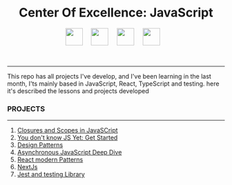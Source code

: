 <h1 align="center">Center Of Excellence: JavaScript</h1>
<p align="center">
  <img src="https://upload.wikimedia.org/wikipedia/commons/thumb/9/99/Unofficial_JavaScript_logo_2.svg/2048px-Unofficial_JavaScript_logo_2.svg.png" width="40" />
  &nbsp;&nbsp;&nbsp;
  <img src="https://iconape.com/wp-content/png_logo_vector/typescript.png" width="40" />
  &nbsp;&nbsp;&nbsp;
  <img src="https://images.ctfassets.net/23aumh6u8s0i/c04wENP3FnbevwdWzrePs/1e2739fa6d0aa5192cf89599e009da4e/nextjs" width="40" />
  &nbsp;&nbsp;&nbsp;
  <img src="https://upload.wikimedia.org/wikipedia/commons/thumb/4/47/React.svg/1200px-React.svg.png" width="40" />
  &nbsp;&nbsp;&nbsp;

</p>
<br/ >

------------

This repo has all projects I've develop, and I've been learning in the last month, I'ts mainly based in JavaScript, React, TypeScript and testing. here it's described the lessons and projects developed

### PROJECTS

------------
1. [Closures and Scopes in JavaSCript](https://github.com/Unosquare-CoE-JavaScript/primo-acho/tree/main/closure_and_scopes "Closures and Scopes in JavaSCript")
2. [You don't know JS Yet: Get Started](https://github.com/Unosquare-CoE-JavaScript/primo-acho/tree/main/get-started-book "You don't know JS Yet: Get Started")
1.  [Design Patterns](https://github.com/Unosquare-CoE-JavaScript/primo-acho/tree/main/design-patterns "Design Patterns")
2. [Asynchronous JavaScript Deep Dive](https://github.com/Unosquare-CoE-JavaScript/primo-acho/tree/main/synchronous "Asynchronous JavaScript Deep Dive")
3. [React modern Patterns](https://github.com/Unosquare-CoE-JavaScript/primo-acho/tree/main/react-patterns "React modern Patterns")
4. [NextJs](https://github.com/Unosquare-CoE-JavaScript/primo-acho/tree/main/next-courses "NextJs")
5. [Jest and testing Library](https://github.com/Unosquare-CoE-JavaScript/primo-acho/tree/main/test-course "Jest and testing Library")